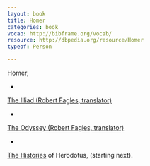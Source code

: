 ```yaml
---
layout: book
title: Homer
categories: book
vocab: http://bibframe.org/vocab/
resource: http://dbpedia.org/resource/Homer
typeof: Person

---
```


<span property="rdfs:label">Homer</span>,

* <a href="http://uva.worldcat.org/oclc/20825683" typeof="Work">
<span property="rdfs:label">The Illiad</span>
<span resource="http://dbpedia.org/resource/Homer" property="creator"></span>
(<span about="http://dbpedia.org/resource/Robert_Fagles" typeof="Person" property="rdfs:label">Robert Fagles</span>, translator)</a>
* <a href="http://uva.worldcat.org/oclc/818851874" typeof="Work">
<span property="rdfs:label">The Odyssey</span>
<span resource="http://dbpedia.org/resource/Homer" property="creator"></span>
(Robert Fagles, translator)</a>
* <span resource="http://uva.worldcat.org/oclc/892041303" typeof="Work">
<a href="http://uva.worldcat.org/oclc/892041303"><span property="rdfs:label">The Histories</span></a> of
<span resource="http://dbpedia.org/resource/Herodotus" typeof="Person" property="creator">
<span property="rdfs:label">Herodotus</span></span>, (starting next).
</span>
